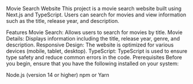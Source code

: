 Movie Search Website
This project is a movie search website built using Next.js and TypeScript. Users can search for movies and view information such as the title, release year, and description.

Features
Movie Search: Allows users to search for movies by title.
Movie Details: Displays information including the title, release year, genre, and description.
Responsive Design: The website is optimized for various devices (mobile, tablet, desktop).
TypeScript: TypeScript is used to ensure type safety and reduce common errors in the code.
Prerequisites
Before you begin, ensure that you have the following installed on your system:

Node.js (version 14 or higher)
npm or Yarn
